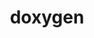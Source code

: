 ---
title: "doxygen"
layout: cache
category: package
meta: {"versions": ["1.8.15", "1.9.1", "1.8.20"], "compilers": ["gcc@8.3.1", "gcc@9.3.0", "gcc@8.1.0", "gcc@7.5.0", "gcc@7.3.1", "gcc@8.4.1", "gcc@7.3.0", "gcc@10.3.0"]}
spec_files: 
 - "doxygen@1.9.1%gcc@8.3.1~graphviz~ipo~mscgen build_type=RelWithDebInfo arch=linux-rhel8-x86_64 ^libiconv@1.16%gcc@8.3.1 arch=linux-rhel8-x86_64": spec-0.json
 - "doxygen@1.8.20%gcc@7.5.0~graphviz~ipo~mscgen build_type=RelWithDebInfo patches=3355c80 arch=linux-ubuntu18.04-x86_64 ^libiconv@1.16%gcc@7.5.0 arch=linux-ubuntu18.04-x86_64": spec-1.json
 - "doxygen@1.9.1%gcc@10.3.0~graphviz~ipo~mscgen build_type=RelWithDebInfo arch=linux-ubuntu21.04-x86_64 ^libiconv@1.16%gcc@10.3.0 arch=linux-ubuntu21.04-x86_64": spec-2.json
 - "doxygen@1.9.1%gcc@9.3.0~graphviz~ipo~mscgen build_type=RelWithDebInfo arch=linux-rhel7-x86_64 ^libiconv@1.16%gcc@9.3.0 arch=linux-rhel7-x86_64": spec-3.json
 - "doxygen@1.8.15%gcc@7.3.0~graphviz build_type=RelWithDebInfo arch=linux-centos8-x86_64": spec-4.json
 - "doxygen@1.9.1%gcc@9.3.0~graphviz~ipo~mscgen build_type=RelWithDebInfo arch=linux-ubuntu20.04-ppc64le ^libiconv@1.16%gcc@9.3.0 arch=linux-ubuntu20.04-ppc64le": spec-5.json
 - "doxygen@1.8.15%gcc@7.3.0~graphviz build_type=RelWithDebInfo arch=linux-centos7-x86_64": spec-6.json
 - "doxygen@1.9.1%gcc@8.1.0~graphviz~ipo~mscgen build_type=RelWithDebInfo arch=linux-rhel7-x86_64 ^libiconv@1.16%gcc@8.1.0 arch=linux-rhel7-x86_64": spec-7.json
 - "doxygen@1.9.1%gcc@7.5.0~graphviz~ipo~mscgen build_type=RelWithDebInfo patches=3355c80 arch=linux-ubuntu18.04-ppc64le ^libiconv@1.16%gcc@7.5.0 arch=linux-ubuntu18.04-ppc64le": spec-8.json
 - "doxygen@1.9.1%gcc@8.4.1~graphviz~ipo~mscgen build_type=RelWithDebInfo arch=linux-rhel8-x86_64 ^libiconv@1.16%gcc@8.4.1 arch=linux-rhel8-x86_64": spec-9.json
 - "doxygen@1.9.1%gcc@9.3.0~graphviz~ipo~mscgen build_type=RelWithDebInfo arch=linux-ubuntu20.04-x86_64 ^libiconv@1.16%gcc@9.3.0 arch=linux-ubuntu20.04-x86_64": spec-10.json
 - "doxygen@1.9.1%gcc@10.3.0~graphviz~ipo~mscgen build_type=RelWithDebInfo arch=linux-ubuntu21.04-ppc64le ^libiconv@1.16%gcc@10.3.0 arch=linux-ubuntu21.04-ppc64le": spec-11.json
 - "doxygen@1.8.20%gcc@8.4.1~graphviz~ipo~mscgen build_type=RelWithDebInfo arch=linux-rhel8-x86_64 ^libiconv@1.16%gcc@8.4.1 arch=linux-rhel8-x86_64": spec-12.json
 - "doxygen@1.8.15%gcc@7.3.0~graphviz build_type=RelWithDebInfo arch=linux-rhel8-x86_64": spec-13.json
 - "doxygen@1.8.20%gcc@9.3.0~graphviz~ipo~mscgen build_type=RelWithDebInfo arch=linux-rhel7-x86_64 ^libiconv@1.16%gcc@9.3.0 arch=linux-rhel7-x86_64": spec-14.json
 - "doxygen@1.9.1%gcc@8.3.1~graphviz~ipo~mscgen build_type=RelWithDebInfo arch=linux-rhel8-ppc64le ^libiconv@1.16%gcc@8.3.1 arch=linux-rhel8-ppc64le": spec-15.json
 - "doxygen@1.8.15%gcc@7.3.0~graphviz build_type=RelWithDebInfo arch=linux-ubuntu18.04-x86_64": spec-16.json
 - "doxygen@1.9.1%gcc@8.4.1~graphviz~ipo~mscgen build_type=RelWithDebInfo arch=linux-rhel8-ppc64le ^libiconv@1.16%gcc@8.4.1 arch=linux-rhel8-ppc64le": spec-17.json
 - "doxygen@1.9.1%gcc@9.3.0~graphviz~ipo~mscgen build_type=RelWithDebInfo arch=linux-rhel7-ppc64le ^libiconv@1.16%gcc@9.3.0 arch=linux-rhel7-ppc64le": spec-18.json
 - "doxygen@1.8.20%gcc@7.3.1~graphviz~ipo~mscgen build_type=RelWithDebInfo patches=3355c80 arch=linux-amzn2-x86_64 ^libiconv@1.16%gcc@7.3.1 arch=linux-amzn2-x86_64": spec-19.json
 - "doxygen@1.9.1%gcc@7.3.1~graphviz~ipo~mscgen build_type=RelWithDebInfo patches=3355c80 arch=linux-amzn2-x86_64 ^libiconv@1.16%gcc@7.3.1 arch=linux-amzn2-x86_64": spec-20.json
 - "doxygen@1.8.20%gcc@10.3.0~graphviz~ipo~mscgen build_type=RelWithDebInfo arch=linux-ubuntu21.04-x86_64 ^libiconv@1.16%gcc@10.3.0 arch=linux-ubuntu21.04-x86_64": spec-21.json
 - "doxygen@1.9.1%gcc@8.1.0~graphviz~ipo~mscgen build_type=RelWithDebInfo arch=linux-rhel7-ppc64le ^libiconv@1.16%gcc@8.1.0 arch=linux-rhel7-ppc64le": spec-22.json
 - "doxygen@1.8.15%gcc@7.3.0~graphviz build_type=RelWithDebInfo arch=linux-rhel7-x86_64": spec-23.json
 - "doxygen@1.8.20%gcc@9.3.0~graphviz~ipo~mscgen build_type=RelWithDebInfo arch=linux-ubuntu20.04-x86_64 ^libiconv@1.16%gcc@9.3.0 arch=linux-ubuntu20.04-x86_64": spec-24.json

---